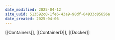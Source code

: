 ```yaml
---
date_modified: 2025-04-12
site_uuid: 513592c0-1fe6-43a9-90df-64933c85656a
date_created: 2025-04-06
---
```


[[Containers]], [[ContainerD]], [[Docker]]